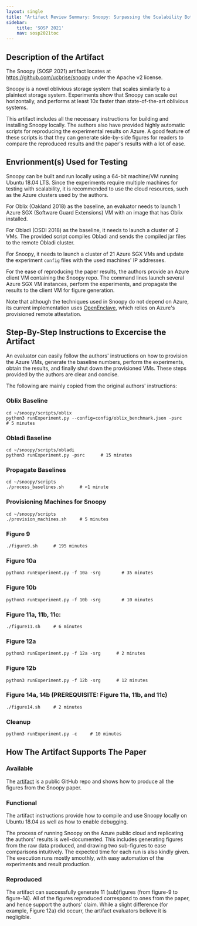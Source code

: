 ```yaml
---
layout: single
title: "Artifact Review Summary: Snoopy: Surpassing the Scalability Bottleneck of Oblivious Storage"
sidebar:
    title: 'SOSP 2021'
    nav: sosp2021toc
---
```


## Description of the Artifact

The Snoopy (SOSP 2021) artifact locates at <https://github.com/ucbrise/snoopy> under the Apache v2 license.

Snoopy is a novel oblivious storage system that scales similarly to a plaintext storage system. Experiments show that Snoopy can scale out horizontally, and performs at least 10x faster than state-of-the-art oblivious systems.

This artifact includes all the necessary instructions for building and installing Snoopy locally. The authors also have provided highly automatic scripts for reproducing the experimental results on Azure. A good feature of these scripts is that they can generate side-by-side figures for readers to compare the reproduced results and the paper's results with a lot of ease.


## Envrionment(s) Used for Testing

Snoopy can be built and run locally using a 64-bit machine/VM running Ubuntu 18.04 LTS. Since the experiments require multiple machines for testing with scalability, it is recommended to use the cloud resources, such as the Azure clusters used by the authors.

For Oblix (Oakland 2018) as the baseline, an evaluator needs to launch 1 Azure SGX (Software Guard Extensions) VM with an image that has Oblix installed. 

For Obladi (OSDI 2018) as the baseline, it needs to launch a cluster of 2 VMs. The provided script compiles Obladi and sends the compiled jar files to the remote Obladi cluster.

For Snoopy, it needs to launch a cluster of 21 Azure SGX VMs and update the experiment `config` files with the used machines' IP addresses.

For the ease of reproducing the paper results, the authors provide an Azure client VM containing the Snoopy repo. The command lines launch several Azure SGX VM instances, perform the experiments, and propagate the results to the client VM for figure generation.

Note that although the techniques used in Snoopy do not depend on Azure, its current implementation uses [OpenEnclave](https://github.com/openenclave/openenclave), which relies on Azure's provisioned remote attestation.


## Step-By-Step Instructions to Excercise the Artifact

An evaluator can easily follow the authors' instructions on how to provision the Azure VMs, generate the baseline numbers, perform the experiments, obtain the results, and finally shut down the provisioned VMs. These steps provided by the authors are clear and concise.

The following are mainly copied from the original authors' instructions:

### Oblix Baseline
```
cd ~/snoopy/scripts/oblix
python3 runExperiment.py --config=config/oblix_benchmark.json -psrc     # 5 minutes
```

### Obladi Baseline
```
cd ~/snoopy/scripts/obladi
python3 runExperiment.py -psrc      # 15 minutes
```

### Propagate Baselines
```
cd ~/snoopy/scripts
./process_baselines.sh      # <1 minute
```

### Provisioning Machines for Snoopy
```
cd ~/snoopy/scripts
./provision_machines.sh     # 5 minutes
```

### Figure 9
```
./figure9.sh      # 195 minutes
```

### Figure 10a
```
python3 runExperiment.py -f 10a -srg        # 35 minutes
```

### Figure 10b
```
python3 runExperiment.py -f 10b -srg        # 10 minutes
```

### Figure 11a, 11b, 11c:
```
./figure11.sh     # 6 minutes
```

### Figure 12a
```
python3 runExperiment.py -f 12a -srg      # 2 minutes
```

### Figure 12b
```
python3 runExperiment.py -f 12b -srg      # 12 minutes
```

### Figure 14a, 14b (PREREQUISITE: Figure 11a, 11b, and 11c)
```
./figure14.sh     # 2 minutes
```

### Cleanup
```
python3 runExperiment.py -c     # 10 minutes
```

## How The Artifact Supports The Paper

### Available

The [artifact](https://github.com/ucbrise/snoopy) is a public GitHub repo and shows how to produce all the figures from the Snoopy paper.

### Functional

The artifact instructions provide how to compile and use Snoopy locally on Ubuntu 18.04 as well as how to enable debugging.

The process of running Snoopy on the Azure public cloud and replicating the authors' results is well-documented. This includes generating figures from the raw data produced, and drawing two sub-figures to ease comparisons intuitively. The expected time for each run is also kindly given. The execution runs mostly smoothly, with easy automation of the experiments and result production.

### Reproduced

The artifact can successfully generate 11 (sub)figures (from figure-9 to figure-14).
All of the figures reproduced correspond to ones from the paper, and hence support the authors' claim. While a slight difference (for example, Figure 12a) did occurr, the artifact evaluators believe it is negligible.

